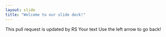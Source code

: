 ```yaml
---
layout: slide
title: "Welcome to our slide deck!"
---
```

This pull request is updated by RS
Your text
Use the left arrow to go back!
